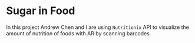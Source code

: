 # Sugar in Food
In this project Andrew Chen and I are using `Nutritionix` API to visualize the amount of nutrition of foods with AR by scanning barcodes. 

